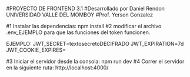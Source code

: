 #PROYECTO DE FRONTEND 3.1 
#Desarrollado por Daniel Rendon UNIVERSIDAD VALLE DEL MOMBOY 
#Prof. Yerson Gonzalez

#1 Instalar las dependencias: npm install 
#2 modificar el archivo .env_EJEMPLO para que las funciones del token funcionen.

EJEMPLO: 
JWT_SECRET=textosecretoDECIFRADO
JWT_EXPIRATION=7d
JWT_COOKIE_EXPIRES=

#3 Iniciar el servidor desde la consola: npm run dev
#4 Correr el servidor en la siguiente ruta: http://localhost:4000/


